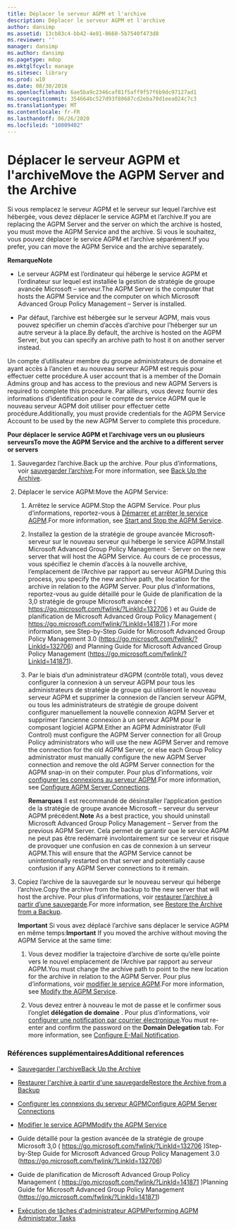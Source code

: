 ```yaml
---
title: Déplacer le serveur AGPM et l'archive
description: Déplacer le serveur AGPM et l'archive
author: dansimp
ms.assetid: 13cb83c4-bb42-4e81-8660-5b7540f473d8
ms.reviewer: ''
manager: dansimp
ms.author: dansimp
ms.pagetype: mdop
ms.mktglfcycl: manage
ms.sitesec: library
ms.prod: w10
ms.date: 08/30/2016
ms.openlocfilehash: 6ae5ba9c2346caf81f5aff9f57f6b9dc97127ad1
ms.sourcegitcommit: 354664bc527d93f80687cd2eba70d1eea024c7c3
ms.translationtype: MT
ms.contentlocale: fr-FR
ms.lasthandoff: 06/26/2020
ms.locfileid: "10809402"
---
```

# <span data-ttu-id="889f2-103">Déplacer le serveur AGPM et l'archive</span><span class="sxs-lookup"><span data-stu-id="889f2-103">Move the AGPM Server and the Archive</span></span>


<span data-ttu-id="889f2-104">Si vous remplacez le serveur AGPM et le serveur sur lequel l’archive est hébergée, vous devez déplacer le service AGPM et l’archive.</span><span class="sxs-lookup"><span data-stu-id="889f2-104">If you are replacing the AGPM Server and the server on which the archive is hosted, you must move the AGPM Service and the archive.</span></span> <span data-ttu-id="889f2-105">Si vous le souhaitez, vous pouvez déplacer le service AGPM et l’archive séparément.</span><span class="sxs-lookup"><span data-stu-id="889f2-105">If you prefer, you can move the AGPM Service and the archive separately.</span></span>

**<span data-ttu-id="889f2-106">Remarque</span><span class="sxs-lookup"><span data-stu-id="889f2-106">Note</span></span>**  
-   <span data-ttu-id="889f2-107">Le serveur AGPM est l’ordinateur qui héberge le service AGPM et l’ordinateur sur lequel est installée la gestion de stratégie de groupe avancée Microsoft – serveur.</span><span class="sxs-lookup"><span data-stu-id="889f2-107">The AGPM Server is the computer that hosts the AGPM Service and the computer on which Microsoft Advanced Group Policy Management – Server is installed.</span></span>

-   <span data-ttu-id="889f2-108">Par défaut, l’archive est hébergée sur le serveur AGPM, mais vous pouvez spécifier un chemin d’accès d’archive pour l’héberger sur un autre serveur à la place.</span><span class="sxs-lookup"><span data-stu-id="889f2-108">By default, the archive is hosted on the AGPM Server, but you can specify an archive path to host it on another server instead.</span></span>

 

<span data-ttu-id="889f2-109">Un compte d’utilisateur membre du groupe administrateurs de domaine et ayant accès à l’ancien et au nouveau serveur AGPM est requis pour effectuer cette procédure.</span><span class="sxs-lookup"><span data-stu-id="889f2-109">A user account that is a member of the Domain Admins group and has access to the previous and new AGPM Servers is required to complete this procedure.</span></span> <span data-ttu-id="889f2-110">Par ailleurs, vous devez fournir des informations d’identification pour le compte de service AGPM que le nouveau serveur AGPM doit utiliser pour effectuer cette procédure.</span><span class="sxs-lookup"><span data-stu-id="889f2-110">Additionally, you must provide credentials for the AGPM Service Account to be used by the new AGPM Server to complete this procedure.</span></span>

**<span data-ttu-id="889f2-111">Pour déplacer le service AGPM et l’archivage vers un ou plusieurs serveurs</span><span class="sxs-lookup"><span data-stu-id="889f2-111">To move the AGPM Service and the archive to a different server or servers</span></span>**

1.  <span data-ttu-id="889f2-112">Sauvegardez l’archive.</span><span class="sxs-lookup"><span data-stu-id="889f2-112">Back up the archive.</span></span> <span data-ttu-id="889f2-113">Pour plus d’informations, voir [sauvegarder l’archive](back-up-the-archive.md).</span><span class="sxs-lookup"><span data-stu-id="889f2-113">For more information, see [Back Up the Archive](back-up-the-archive.md).</span></span>

2.  <span data-ttu-id="889f2-114">Déplacer le service AGPM:</span><span class="sxs-lookup"><span data-stu-id="889f2-114">Move the AGPM Service:</span></span>

    1.  <span data-ttu-id="889f2-115">Arrêtez le service AGPM.</span><span class="sxs-lookup"><span data-stu-id="889f2-115">Stop the AGPM Service.</span></span> <span data-ttu-id="889f2-116">Pour plus d’informations, reportez-vous à [Démarrer et arrêter le service AGPM](start-and-stop-the-agpm-service-agpm30ops.md).</span><span class="sxs-lookup"><span data-stu-id="889f2-116">For more information, see [Start and Stop the AGPM Service](start-and-stop-the-agpm-service-agpm30ops.md).</span></span>

    2.  <span data-ttu-id="889f2-117">Installez la gestion de la stratégie de groupe avancée Microsoft-serveur sur le nouveau serveur qui héberge le service AGPM.</span><span class="sxs-lookup"><span data-stu-id="889f2-117">Install Microsoft Advanced Group Policy Management - Server on the new server that will host the AGPM Service.</span></span> <span data-ttu-id="889f2-118">Au cours de ce processus, vous spécifiez le chemin d’accès à la nouvelle archive, l’emplacement de l’Archive par rapport au serveur AGPM.</span><span class="sxs-lookup"><span data-stu-id="889f2-118">During this process, you specify the new archive path, the location for the archive in relation to the AGPM Server.</span></span> <span data-ttu-id="889f2-119">Pour plus d’informations, reportez-vous au guide détaillé pour le Guide de planification de la 3,0 stratégie de groupe Microsoft avancée ( <https://go.microsoft.com/fwlink/?LinkId=132706> ) et au Guide de planification de Microsoft Advanced Group Policy Management ( <https://go.microsoft.com/fwlink/?LinkId=141871> ).</span><span class="sxs-lookup"><span data-stu-id="889f2-119">For more information, see Step-by-Step Guide for Microsoft Advanced Group Policy Management 3.0 (<https://go.microsoft.com/fwlink/?LinkId=132706>) and Planning Guide for Microsoft Advanced Group Policy Management (<https://go.microsoft.com/fwlink/?LinkId=141871>).</span></span>

    3.  <span data-ttu-id="889f2-120">Par le biais d’un administrateur d’AGPM (contrôle total), vous devez configurer la connexion à un serveur AGPM pour tous les administrateurs de stratégie de groupe qui utiliseront le nouveau serveur AGPM et supprimer la connexion de l’ancien serveur AGPM, ou tous les administrateurs de stratégie de groupe doivent configurer manuellement la nouvelle connexion AGPM Server et supprimer l’ancienne connexion à un serveur AGPM pour le composant logiciel AGPM.</span><span class="sxs-lookup"><span data-stu-id="889f2-120">Either an AGPM Administrator (Full Control) must configure the AGPM Server connection for all Group Policy administrators who will use the new AGPM Server and remove the connection for the old AGPM Server, or else each Group Policy administrator must manually configure the new AGPM Server connection and remove the old AGPM Server connection for the AGPM snap-in on their computer.</span></span> <span data-ttu-id="889f2-121">Pour plus d’informations, voir [configurer les connexions au serveur AGPM](configure-agpm-server-connections-agpm30ops.md).</span><span class="sxs-lookup"><span data-stu-id="889f2-121">For more information, see [Configure AGPM Server Connections](configure-agpm-server-connections-agpm30ops.md).</span></span>

        <span data-ttu-id="889f2-122">**Remarques**  Il est recommandé de désinstaller l’application gestion de la stratégie de groupe avancée Microsoft – serveur du serveur AGPM précédent.</span><span class="sxs-lookup"><span data-stu-id="889f2-122">**Note** As a best practice, you should uninstall Microsoft Advanced Group Policy Management – Server from the previous AGPM Server.</span></span> <span data-ttu-id="889f2-123">Cela permet de garantir que le service AGPM ne peut pas être redémarré involontairement sur ce serveur et risque de provoquer une confusion en cas de connexion à un serveur AGPM.</span><span class="sxs-lookup"><span data-stu-id="889f2-123">This will ensure that the AGPM Service cannot be unintentionally restarted on that server and potentially cause confusion if any AGPM Server connections to it remain.</span></span>

         

3.  <span data-ttu-id="889f2-124">Copiez l’archive de la sauvegarde sur le nouveau serveur qui héberge l’archive.</span><span class="sxs-lookup"><span data-stu-id="889f2-124">Copy the archive from the backup to the new server that will host the archive.</span></span> <span data-ttu-id="889f2-125">Pour plus d’informations, voir [restaurer l’archive à partir d’une sauvegarde](restore-the-archive-from-a-backup.md).</span><span class="sxs-lookup"><span data-stu-id="889f2-125">For more information, see [Restore the Archive from a Backup](restore-the-archive-from-a-backup.md).</span></span>

    <span data-ttu-id="889f2-126">**Important**  Si vous avez déplacé l’archive sans déplacer le service AGPM en même temps:</span><span class="sxs-lookup"><span data-stu-id="889f2-126">**Important** If you moved the archive without moving the AGPM Service at the same time:</span></span>

    1.  <span data-ttu-id="889f2-127">Vous devez modifier la trajectoire d’archive de sorte qu’elle pointe vers le nouvel emplacement de l’Archive par rapport au serveur AGPM.</span><span class="sxs-lookup"><span data-stu-id="889f2-127">You must change the archive path to point to the new location for the archive in relation to the AGPM Server.</span></span> <span data-ttu-id="889f2-128">Pour plus d’informations, voir [modifier le service AGPM](modify-the-agpm-service-agpm30ops.md).</span><span class="sxs-lookup"><span data-stu-id="889f2-128">For more information, see [Modify the AGPM Service](modify-the-agpm-service-agpm30ops.md).</span></span>

    2.  <span data-ttu-id="889f2-129">Vous devez entrer à nouveau le mot de passe et le confirmer sous l’onglet **délégation de domaine** . Pour plus d’informations, voir [configurer une notification par courrier électronique](configure-e-mail-notification-agpm30ops.md).</span><span class="sxs-lookup"><span data-stu-id="889f2-129">You must re-enter and confirm the password on the **Domain Delegation** tab. For more information, see [Configure E-Mail Notification](configure-e-mail-notification-agpm30ops.md).</span></span>

     

### <span data-ttu-id="889f2-130">Références supplémentaires</span><span class="sxs-lookup"><span data-stu-id="889f2-130">Additional references</span></span>

-   [<span data-ttu-id="889f2-131">Sauvegarder l'archive</span><span class="sxs-lookup"><span data-stu-id="889f2-131">Back Up the Archive</span></span>](back-up-the-archive.md)

-   [<span data-ttu-id="889f2-132">Restaurer l'archive à partir d'une sauvegarde</span><span class="sxs-lookup"><span data-stu-id="889f2-132">Restore the Archive from a Backup</span></span>](restore-the-archive-from-a-backup.md)

-   [<span data-ttu-id="889f2-133">Configurer les connexions du serveur AGPM</span><span class="sxs-lookup"><span data-stu-id="889f2-133">Configure AGPM Server Connections</span></span>](configure-agpm-server-connections-agpm30ops.md)

-   [<span data-ttu-id="889f2-134">Modifier le service AGPM</span><span class="sxs-lookup"><span data-stu-id="889f2-134">Modify the AGPM Service</span></span>](modify-the-agpm-service-agpm30ops.md)

-   <span data-ttu-id="889f2-135">Guide détaillé pour la gestion avancée de la stratégie de groupe Microsoft 3,0 ( <https://go.microsoft.com/fwlink/?LinkId=132706> )</span><span class="sxs-lookup"><span data-stu-id="889f2-135">Step-by-Step Guide for Microsoft Advanced Group Policy Management 3.0 (<https://go.microsoft.com/fwlink/?LinkId=132706>)</span></span>

-   <span data-ttu-id="889f2-136">Guide de planification de Microsoft Advanced Group Policy Management ( <https://go.microsoft.com/fwlink/?LinkId=141871> )</span><span class="sxs-lookup"><span data-stu-id="889f2-136">Planning Guide for Microsoft Advanced Group Policy Management (<https://go.microsoft.com/fwlink/?LinkId=141871>)</span></span>

-   [<span data-ttu-id="889f2-137">Exécution de tâches d'administrateur AGPM</span><span class="sxs-lookup"><span data-stu-id="889f2-137">Performing AGPM Administrator Tasks</span></span>](performing-agpm-administrator-tasks-agpm30ops.md)

 

 






